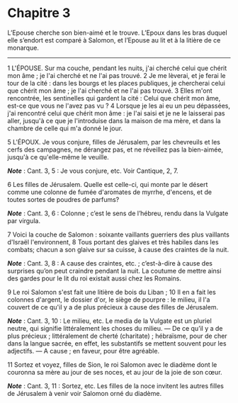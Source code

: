 # Chapitre 3

L’Epouse cherche son bien-aimé et le trouve.
L’Epoux dans les bras duquel elle s’endort est comparé à Salomon, et l’Epouse au lit et à la litière de ce monarque.

***

1 L'ÉPOUSE. Sur ma couche, pendant les nuits, j'ai cherché celui que chérit mon âme ; je l'ai cherché et ne l'ai pas trouvé. 2 Je me lèverai, et je ferai le tour de la cité : dans les bourgs et les places publiques, je chercherai celui que chérit mon âme ; je l'ai cherché et ne l'ai pas trouvé. 3 Elles m'ont rencontrée, les sentinelles qui gardent la cité : Celui que chérit mon âme, est-ce que vous ne l'avez pas vu ? 4 Lorsque je les ai eu un peu dépassées, j'ai rencontré celui que chérit mon âme : je l'ai saisi et je ne le laisserai pas aller, jusqu'à ce que je l'introduise dans la maison de ma mère, et dans la chambre de celle qui m'a donné le jour.


5 L'ÉPOUX. Je vous conjure, filles de Jérusalem, par les chevreuils et les cerfs des campagnes, ne dérangez pas, et ne réveillez pas la bien-aimée, jusqu'à ce qu'elle-même le veuille.

***Note*** :  Cant. 3, 5 : Je vous conjure, etc. Voir Cantique, 2, 7.


6 Les filles de Jérusalem. Quelle est celle-ci, qui monte par le désert comme une colonne de fumée d'aromates de myrrhe, d'encens, et de toutes sortes de poudres de parfums?

***Note*** :  Cant. 3, 6 : Colonne ; c’est le sens de l’hébreu, rendu dans la Vulgate par virgula.

7 Voici la couche de Salomon : soixante vaillants guerriers des plus vaillants d'Israël l'environnent, 8 Tous portant des glaives et très habiles dans les combats; chacun a son glaive sur sa cuisse, à cause des craintes de la nuit.

***Note*** :  Cant. 3, 8 : A cause des craintes, etc. ; c’est-à-dire à cause des surprises qu’on peut craindre pendant la nuit. La coutume de mettre ainsi des gardes pour le lit du roi existait aussi chez les Romains.

9 Le roi Salomon s'est fait une litière de bois du Liban ; 10 Il en a fait les colonnes d'argent, le dossier d'or, le siège de pourpre : le milieu, il l'a couvert de ce qu'il y a de plus précieux à cause des filles de Jérusalem.

***Note*** :  Cant. 3, 10 : Le milieu, etc. Le media de la Vulgate est un pluriel neutre, qui signifie littéralement les choses du milieu. ― De ce qu’il y a de plus précieux ; littéralement de cherté (charitate) ; hébraïsme, pour de cher dans la langue sacrée, en effet, les substantifs se mettent souvent pour les adjectifs. ― A cause ; en faveur, pour être agréable.

11 Sortez et voyez, filles de Sion, le roi Salomon avec le diadème dont le couronna sa mère au jour de ses noces, et au jour de la joie de son cœur.

***Note*** :  Cant. 3, 11 : Sortez, etc. Les filles de la noce invitent les autres filles de Jérusalem à venir voir Salomon orné du diadème.


